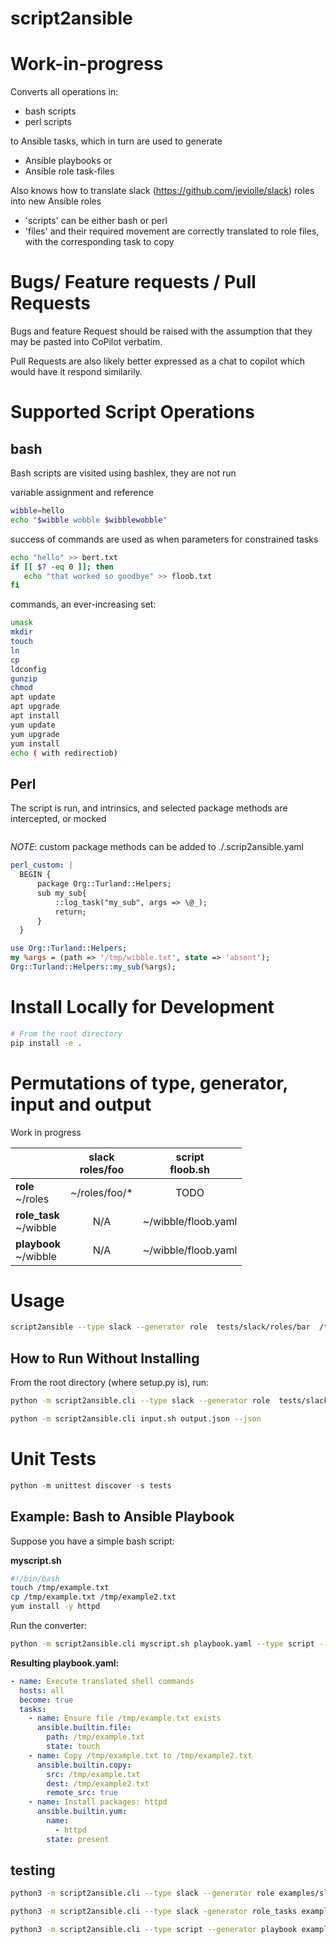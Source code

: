 # script2ansible
# Work-in-progress 

Converts all operations in:
- bash scripts
- perl scripts

to Ansible tasks, which in turn are used to generate 
- Ansible playbooks or
- Ansible role task-files


Also knows how to translate slack (https://github.com/jeviolle/slack) roles into new Ansible roles
- 'scripts' can be either bash or perl
- 'files' and their required movement are correctly translated to role files, with the corresponding task to copy


# Bugs/ Feature requests / Pull Requests

Bugs and feature Request should be raised with the assumption that they may be pasted into CoPilot verbatim. 


Pull Requests are also likely better expressed as a chat to copilot which would have it respond similarily.

# Supported Script Operations

## bash
Bash scripts are visited using bashlex, they are not run

variable assignment and reference
```bash
wibble=hello
echo "$wibble wobble $wibblewobble"
```

success of commands are used as when parameters for constrained tasks
```bash
echo "hello" >> bert.txt
if [[ $? -eq 0 ]]; then
   echo "that worked so goodbye" >> floob.txt
fi
```

commands, an ever-increasing set:
```bash
umask
mkdir
touch
ln
cp
ldconfig
gunzip
chmod
apt update
apt upgrade
apt install
yum update
yum upgrade
yum install
echo ( with redirectiob)
```

## Perl
The script is run, and intrinsics, and selected package methods are intercepted, or mocked

```perl
```

$NOTE$: custom package methods can be added to ./.scrip2ansible.yaml
```yaml
perl_custom: |
  BEGIN {
      package Org::Turland::Helpers;
      sub my_sub{
          ::log_task("my_sub", args => \@_);
          return;
      }
  }
```

```perl
use Org::Turland::Helpers;
my %args = (path => '/tmp/wibble.txt', state => 'absent');
Org::Turland::Helpers::my_sub(%args);
```



# Install Locally for Development
```bash
# From the root directory
pip install -e .
```
# Permutations of type, generator, input and output
Work in progress

|            | slack<br/> roles/foo  | script <br/> floob.sh |  
|------------|:------------:|:---------:|
| **role** <br/> ~/roles      | ~/roles/foo/*     | TODO  |  
| **role_task** <br/> ~/wibble  |    N/A        |  ~/wibble/floob.yaml |  
| **playbook**  <br/> ~/wibble  |    N/A        |  ~/wibble/floob.yaml |  



# Usage

```bash
script2ansible --type slack --generator role  tests/slack/roles/bar  /tmp/rolly
```

## How to Run Without Installing

From the root directory (where setup.py is), run:
```bash
python -m script2ansible.cli --type slack --generator role  tests/slack/roles/bar  /tmp/rolly
```
```bash
python -m script2ansible.cli input.sh output.json --json
```

# Unit Tests
```python
python -m unittest discover -s tests
```

## Example: Bash to Ansible Playbook

Suppose you have a simple bash script:

**myscript.sh**
```bash
#!/bin/bash
touch /tmp/example.txt
cp /tmp/example.txt /tmp/example2.txt
yum install -y httpd
```

Run the converter:
```bash
python -m script2ansible.cli myscript.sh playbook.yaml --type script --generator playbook
```

**Resulting playbook.yaml:**
```yaml
- name: Execute translated shell commands
  hosts: all
  become: true
  tasks:
    - name: Ensure file /tmp/example.txt exists
      ansible.builtin.file:
        path: /tmp/example.txt
        state: touch
    - name: Copy /tmp/example.txt to /tmp/example2.txt
      ansible.builtin.copy:
        src: /tmp/example.txt
        dest: /tmp/example2.txt
        remote_src: true
    - name: Install packages: httpd
      ansible.builtin.yum:
        name:
          - httpd
        state: present
```

## testing

```bash
python3 -m script2ansible.cli --type slack --generator role examples/slack/roles/bar /tmp
```


```bash
python3 -m script2ansible.cli --type slack -generator role_tasks examples/slack/roles/bar /tmp
```

```bash
python3 -m script2ansible.cli --type script --generator playbook examples/bash/sample1.sh /tmp/floob.yaml
```